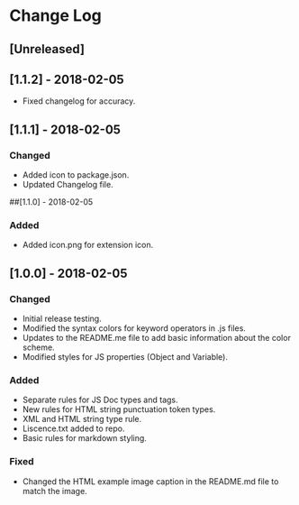 # Change Log

## [Unreleased]


## [1.1.2] - 2018-02-05
- Fixed changelog for accuracy.

## [1.1.1] - 2018-02-05
### Changed
- Added icon to package.json.
- Updated Changelog file.

##[1.1.0] - 2018-02-05
### Added
- Added icon.png for extension icon.


## [1.0.0] - 2018-02-05
### Changed
- Initial release testing.
- Modified the syntax colors for keyword operators in .js files.
- Updates to the README.me file to add basic information about the color scheme.
- Modified styles for JS properties (Object and Variable).

### Added
- Separate rules for JS Doc types and tags.
- New rules for HTML string punctuation token types.
- XML and HTML string type rule.
- Liscence.txt added to repo.
- Basic rules for markdown styling.

### Fixed
- Changed the HTML example image caption in the README.md file to match the image.
